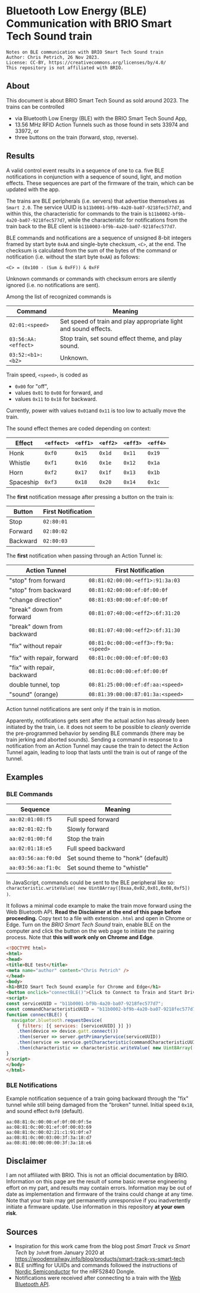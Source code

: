 # Bluetooth Low Energy (BLE) Communication with BRIO Smart Tech Sound train

```
Notes on BLE communication with BRIO Smart Tech Sound train
Author: Chris Petrich, 26 Nov 2023.
License: CC-BY, https://creativecommons.org/licenses/by/4.0/
This repository is not affiliated with BRIO.
```

## About

This document is about BRIO Smart Tech Sound as sold around 2023.
The trains can be controlled

- via Bluetooth Low Energy (BLE) with the BRIO Smart Tech Sound App,
- 13.56 MHz RFID Action Tunnels such as those found in sets 33974 and 33972, or
- three buttons on the train (forward, stop, reverse).

## Results

A valid control event results in a sequence of one to ca. five BLE
notifications in conjunction with a sequence of sound, light, and
motion effects. These sequences are part of the firmware of the train,
which can be updated with the app.

The trains are BLE peripherals (i.e. servers) that advertise themselves
as `Smart 2.0`.
The service UUID is `b11b0001-bf9b-4a20-ba07-9218fec577d7`,
and within this, the characteristic for commands to the train is
`b11b0002-bf9b-4a20-ba07-9218fec577d7`, while
the characteristic for notifications from the train back to the BLE
client is `b11b0003-bf9b-4a20-ba07-9218fec577d7`.

BLE commands and notifications are a sequence of unsigned 8-bit integers
framed by start byte `0xAA` and single-byte checksum, `<C>`, at the end. The
checksum is calculated from the sum of the bytes of the command or notification
(i.e. without the start byte `0xAA`) as follows:

`<C> = (0x100 - (Sum & 0xFF)) & 0xFF`

Unknown commands or commands with checksum errors are silently ignored (i.e.
no notifications are sent).

Among the list of recognized commands is

| Command             | Meaning |
| ------------------- | ------- |
| `02:01:<speed>`     | Set speed of train and play appropriate light and sound effects. |
| `03:56:AA:<effect>` | Stop train, set sound effect theme, and play sound. |
| `03:52:<b1>:<b2>`   | Unknown. |

Train speed, `<speed>`, is coded as 

- `0x00` for "off", 
- values `0x01` to `0x08` for forward, and
- values `0x11` to `0x18` for backward.

Currently, power with values `0x01`and `0x11` is too low to actually move the train.

The sound effect themes are coded depending on context:

| Effect    | `<effect>` | `<eff1>` | `<eff2>` | `<eff3>` | `<eff4>` |
| --------- | ---------- | -------- | -------- | -------- | -------- |
| Honk      | `0xf0`  | `0x15` | `0x1d` | `0x11` | `0x19` |
| Whistle   | `0xf1`  | `0x16` | `0x1e` | `0x12` | `0x1a` |
| Horn      | `0xf2`  | `0x17` | `0x1f` | `0x13` | `0x1b` |
| Spaceship | `0xf3`  | `0x18` | `0x20` | `0x14` | `0x1c` |

The **first** notification message after pressing a button on
the train is:

| Button   | First Notification |
| -------- | ------------------ |
| Stop     | `02:80:01`   |
| Forward  | `02:80:02`   |
| Backward | `02:80:03`   |

The **first** notification when passing through an Action Tunnel is:

| Action Tunnel               | First Notification |
| --------------------------- | ------------------ |
| "stop" from forward         | `08:81:02:00:00:<eff1>:91:3a:03` |
| "stop" from backward        | `08:81:02:00:00:ef:0f:00:0f` |
| "change direction"          | `08:81:03:00:00:ef:0f:00:0f` |
| "break" down from forward   | `08:81:07:40:00:<eff2>:6f:31:20` |
| "break" down from backward  | `08:81:07:40:00:<eff2>:6f:31:30` |
| "fix" without repair        | `08:81:0c:00:00:<eff3>:f9:9a:<speed>` |
| "fix" with repair, forward  | `08:81:0c:00:00:ef:0f:00:03` |
| "fix" with repair, backward | `08:81:0c:00:00:ef:0f:00:0f` |
| double tunnel, top          | `08:81:25:00:00:ef:df:aa:<speed>` |
| "sound" (orange)            | `08:81:39:00:00:87:01:3a:<speed>` |

Action tunnel notifications are sent only if the train is in motion.

Apparently, notifications gets sent after the actual action has already been
initiated by the train, i.e. it does not seem to be possible to *cleanly*
override the pre-programmed behavior by sending BLE commands (there may be
train jerking and aborted sounds). Sending a command in response to a
notification from an Action Tunnel may cause the train to detect the Action
Tunnel again, leading to loop that lasts until the train is out of range
of the tunnel.

## Examples

### BLE Commands

| Sequence | Meaning |
| -------- | ------- |
| `aa:02:01:08:f5` | Full speed forward |
| `aa:02:01:02:fb` | Slowly forward |
| `aa:02:01:00:fd` | Stop the train |
| `aa:02:01:18:e5` | Full speed backward |
| `aa:03:56:aa:f0:0d` | Set sound theme to "honk" (default) |
| `aa:03:56:aa:f1:0c` | Set sound theme to "whistle" |

In JavaScript, commands could be sent to the BLE peripheral like so:
`characteristic.writeValue( new Uint8Array([0xaa,0x02,0x01,0x08,0xf5]) )`.

It follows a minimal code example to make the train move forward
using the Web Bluetooth API.
**Read the Disclaimer at the end of this page before proceeding.**
Copy text to a file with extension `.html`
and open in Chrome or Edge.
Turn on the *BRIO Smart Tech Sound* train, enable BLE on the computer
and click the button on the web page to initiate the pairing process.
Note that **this will work only on Chrome and Edge**.
```html
<!DOCTYPE html>
<html>
<head>
<title>BLE test</title>
<meta name="author" content="Chris Petrich" />
</head>
<body>
<h1>BRIO Smart Tech Sound example for Chrome and Edge</h1>
<button onclick="connectBLE()">Click to Connect to Train and Start Driving</button>
<script>
const serviceUUID = "b11b0001-bf9b-4a20-ba07-9218fec577d7";
const commandCharacteristicUUID = "b11b0002-bf9b-4a20-ba07-9218fec577d7";
function connectBLE() {
  navigator.bluetooth.requestDevice(
    { filters: [{ services: [serviceUUID] }] })
    .then(device => device.gatt.connect())
    .then(server => server.getPrimaryService(serviceUUID))
    .then(service => service.getCharacteristic(commandCharacteristicUUID))
    .then(characteristic => characteristic.writeValue( new Uint8Array([0xaa,0x02,0x01,0x08,0xf5]) ));
}
</script>
</body>
</html>
```

### BLE Notifications

Example notification sequence of a train going backward through the
"fix" tunnel while still being damaged from the "broken" tunnel.
Initial speed `0x18`, and sound effect `0xf0` (default).

```
aa:08:81:0c:00:00:ef:0f:00:0f:5e
aa:08:81:0c:00:01:ef:0f:00:03:69
aa:08:81:0c:00:02:21:c1:91:0f:e7
aa:08:81:0c:00:03:00:3f:3a:18:d7
aa:08:81:00:00:00:00:3f:3a:18:e6
```

## Disclaimer

I am not affiliated with BRIO. This is not an official documentation by BRIO.
Information on this page are the result of some basic reverse engineering
effort on my part, and results may contain errors. Information may be out of
date as implementation and firmware of the trains could change at any time.
Note that your train may get permanently unresponsive if you inadvertently
initiate a firmware update. Use information in this repository
**at your own risk**.

## Sources

- Inspiration for this work came from the blog post *Smart Track vs Smart Tech* by `JohnM` from January 2020 at
https://woodenrailway.info/blog/products/smart-track-vs-smart-tech
- BLE sniffing for UUIDs and commands followed the instructions of [Nordic Semiconductor](https://www.nordicsemi.com/) for the nRF52840 Dongle.
- Notifications were received after connecting to a train with the [Web Bluetooth API](https://developer.mozilla.org/en-US/docs/Web/API/Web_Bluetooth_API).
